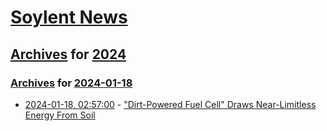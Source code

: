 # [Soylent News](../../../README.md)

## [Archives](../../index.md) for [2024](../index.md)

### [Archives](../../index.md) for [2024-01-18](index.md)

* [2024-01-18, 02:57:00](https://soylentnews.org/article.pl?sid=24/01/17/1028252&from=rss) - [\"Dirt-Powered Fuel Cell\" Draws Near-Limitless Energy From Soil](https://soylentnews.org/article.pl?sid=24/01/17/1028252&from=rss)
